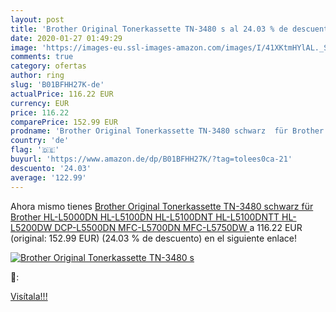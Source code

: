 ```yaml
---
layout: post
title: 'Brother Original Tonerkassette TN-3480 s al 24.03 % de descuento'
date: 2020-01-27 01:49:29
image: 'https://images-eu.ssl-images-amazon.com/images/I/41XKtmHYlAL._SL200_.jpg'
comments: true
category: ofertas
author: ring
slug: 'B01BFHH27K-de'
actualPrice: 116.22 EUR
currency: EUR
price: 116.22
comparePrice: 152.99 EUR
prodname: 'Brother Original Tonerkassette TN-3480 schwarz  für Brother HL-L5000DN  HL-L5100DN  HL-L5100DNT  HL-L5100DNTT  HL-L5200DW  DCP-L5500DN  MFC-L5700DN  MFC-L5750DW '
country: 'de'
flag: '🇩🇪'
buyurl: 'https://www.amazon.de/dp/B01BFHH27K/?tag=tolees0ca-21'
descuento: '24.03'
average: '122.99'
---
```


Ahora mismo tienes [Brother Original Tonerkassette TN-3480 schwarz  für Brother HL-L5000DN  HL-L5100DN  HL-L5100DNT  HL-L5100DNTT  HL-L5200DW  DCP-L5500DN  MFC-L5700DN  MFC-L5750DW ](https://www.amazon.de/dp/B01BFHH27K/?tag=tolees0ca-21) a 116.22 EUR (original: 152.99 EUR) (24.03 %  de descuento) en el siguiente enlace!

[![Brother Original Tonerkassette TN-3480 s](https://images-eu.ssl-images-amazon.com/images/I/41XKtmHYlAL._SL200_.jpg)](https://www.amazon.de/dp/B01BFHH27K/?tag=tolees0ca-21)

🔎:


[Visítala!!!](https://www.amazon.de/dp/B01BFHH27K/?tag=tolees0ca-21)
